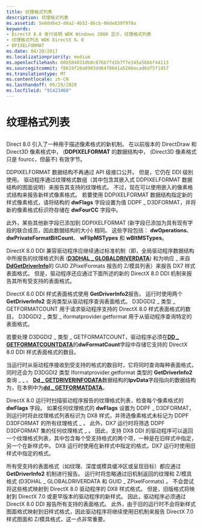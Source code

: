 ```yaml
---
title: 纹理格式列表
description: 纹理格式列表
ms.assetid: 5e60d6e3-d0a2-4b52-86cb-06de839f970a
keywords:
- DirectX 8.0 发行说明 WDK Windows 2000 显示，纹理格式列表
- 纹理格式列出 WDK DirectX 8。0
- DPIXELFORMAT
ms.date: 04/20/2017
ms.localizationpriority: medium
ms.openlocfilehash: 60b584031db0c076b7fd1b7f7e345a56bbf44113
ms.sourcegitcommit: f8619f20a0903dd64f8641a5266ecad6df5f1d57
ms.translationtype: MT
ms.contentlocale: zh-CN
ms.lasthandoff: 09/29/2020
ms.locfileid: "91423460"
---
```

# <a name="the-texture-format-list"></a>纹理格式列表


## <span id="ddk_the_texture_format_list_gg"></span><span id="DDK_THE_TEXTURE_FORMAT_LIST_GG"></span>


Direct 8.0 引入了一种用于描述像素格式的新机制。 在以前版本的 DirectDraw 和 Direct3D 像素格式中， (**DDPIXELFORMAT** 的数据结构中， (Direct3D 像素格式只是 fourcc，但最不) 有效字节。

DDPIXELFORMAT 数据结构不再通过 API 级接口公开。 但是，它仍在 DDI 级别使用。 驱动程序通过纹理格式数组（其中包含其嵌入式 DDPIXELFORMAT 数据结构的图面说明）来报告其支持的纹理格式。 不过，现在可以使用嵌入的像素格式结构来报告新样式像素格式。 若要使用 DDPIXELFORMAT 数据结构指定新的样式像素格式，请将结构的 **dwFlags** 字段设置为值 DDPF \_ D3DFORMAT，并将新的像素格式标识符存储在 **dwFourCC** 字段中。

此外，某些其他新字段已添加到 DDPIXELFORMAT (新字段已添加为具有现有字段的联合成员，因此数据结构的大小) 相同。 这些字段包括： **dwOperations**、 **dwPrivateFormatBitCount**、 **wFlipMSTypes** 和 **wBltMSTypes**。

DirectX 8.0 DDI 兼容驱动程序应继续通过标准机制（即，全局驱动程序数据结构中所报告的纹理格式列表 ([**D3DHAL \_ GLOBALDRIVERDATA**](/windows-hardware/drivers/ddi/d3dhal/ns-d3dhal-_d3dhal_globaldriverdata)) 和为响应 \_ 来自 [**DdGetDriverInfo**](/windows/win32/api/ddrawint/nc-ddrawint-pdd_getdriverinfo)的 GUID ZPixelFormats 报告的 Z/模具列表）来报告 DX7 样式表面格式。 但是，驱动程序还应通过下面所述的新的 DirectX 8.0 DDI 机制来报告其所有受支持的表面格式。

DirectX 8.0 DDI 样式表面格式使用 **GetDriverInfo2**报告。 运行时使用两个 **GetDriverInfo2** 查询类型从驱动程序查询表面格式。 D3DGDI2 \_ 类型 \_ GETFORMATCOUNT 用于请求驱动程序支持的 DirectX 8.0 样式表面格式的数目。 D3DGDI2 \_ 类型 \_ iformatprovider.getformat 用于从驱动程序查询特定的表面格式。

若要处理 D3DGDI2 \_ 类型 \_ GETFORMATCOUNT，驱动程序必须在[**DD \_ GETFORMATCOUNTDATA**](/windows-hardware/drivers/ddi/d3dhal/ns-d3dhal-_dd_getformatcountdata)的**dwFormatCount**字段中存储它支持的 DirectX 8.0 DDI 样式表面格式的数目。

当运行时从驱动程序接收到受支持的格式的数目时，它将同时查询每种表面格式，同时还会为 D3DGDI2 类型 Iformatprovider.getformat 类型的 **GetDriverInfo2** 查询 \_ \_ 。 [**Dd \_ GETDRIVERINFODATA**](/windows/win32/api/ddrawint/ns-ddrawint-dd_getdriverinfodata)数据结构的**lpvData**字段指向的数据结构为，在本例中为[**dd \_ GETFORMATDATA**](/windows-hardware/drivers/ddi/d3dhal/ns-d3dhal-_dd_getformatdata)。

DirectX 8.0 运行时扫描驱动程序报告的纹理格式列表，检查每个像素格式的 **dwFlags** 字段。 如果任何纹理格式的 **dwFlags** 设置为 DDPF \_ D3DFORMAT，则运行时将此纹理格式列表标识为 DX8 样式，并筛选像素格式未标记为 DDPF D3DFORMAT 的所有纹理格式 \_ 。 此外，DX7 运行时将筛选 DDPF D3DFORMAT 集的任何纹理格式 \_ 。 因此，支持 DX8 DDI 的驱动程序可以返回一个纹理格式列表，其中包含每个受支持格式的两个项，一种是在旧样式中指定，另一个在新样式中。 DX8 运行时使用在新样式中指定的格式，DX7 运行时使用旧样式中指定的格式。

所有受支持的表面格式（如纹理、深度或模具缓冲区或呈现目标）都应通过 **GetDriverInfo2** 机制进行报告。 运行时将忽略通过旧机制返回的纹理和 Z/模具格式 (D3DHAL \_ GLOBALDRIVERDATA 和 GUID \_ ZPixelFormats) 。 不会尝试将这些格式映射到 DirectX 8.0 驱动程序的 DX8 样式格式。 但是，旧版格式将映射到 DirectX 7.0 或更早版本的驱动程序的新样式。 因此，驱动程序必须通过 DirectX 8.0 DDI 报告所有支持的表面格式。 此外，由于旧的运行时不会将新样式图面格式映射到旧样式格式，因此驱动程序将继续使用旧机制来报告 DirectX 7.0 样式图面和 Z/模具格式，这一点非常重要。

 

